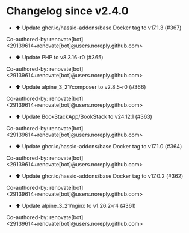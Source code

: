 # Changelog since v2.4.0
- ⬆️ Update ghcr.io/hassio-addons/base Docker tag to v17.1.3 (#367)

Co-authored-by: renovate[bot] <29139614+renovate[bot]@users.noreply.github.com> 
- ⬆️ Update PHP to v8.3.16-r0 (#365)

Co-authored-by: renovate[bot] <29139614+renovate[bot]@users.noreply.github.com> 
- ⬆️ Update alpine_3_21/composer to v2.8.5-r0 (#366)

Co-authored-by: renovate[bot] <29139614+renovate[bot]@users.noreply.github.com> 
- ⬆️ Update BookStackApp/BookStack to v24.12.1 (#363)

Co-authored-by: renovate[bot] <29139614+renovate[bot]@users.noreply.github.com> 
- ⬆️ Update ghcr.io/hassio-addons/base Docker tag to v17.1.0 (#364)

Co-authored-by: renovate[bot] <29139614+renovate[bot]@users.noreply.github.com> 
- ⬆️ Update ghcr.io/hassio-addons/base Docker tag to v17.0.2 (#362)

Co-authored-by: renovate[bot] <29139614+renovate[bot]@users.noreply.github.com> 
- ⬆️ Update alpine_3_21/nginx to v1.26.2-r4 (#361)

Co-authored-by: renovate[bot] <29139614+renovate[bot]@users.noreply.github.com> 
